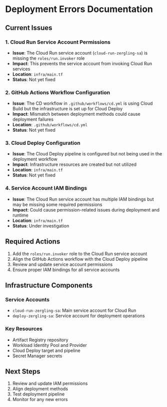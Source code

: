 # Deployment Errors Documentation

## Current Issues

### 1. Cloud Run Service Account Permissions
- **Issue**: The Cloud Run service account (`cloud-run-zergling-sa`) is missing the `roles/run.invoker` role
- **Impact**: This prevents the service account from invoking Cloud Run services
- **Location**: `infra/main.tf`
- **Status**: Not yet fixed

### 2. GitHub Actions Workflow Configuration
- **Issue**: The CD workflow in `.github/workflows/cd.yml` is using Cloud Build but the infrastructure is set up for Cloud Deploy
- **Impact**: Mismatch between deployment methods could cause deployment failures
- **Location**: `.github/workflows/cd.yml`
- **Status**: Not yet fixed

### 3. Cloud Deploy Configuration
- **Issue**: The Cloud Deploy pipeline is configured but not being used in the deployment workflow
- **Impact**: Infrastructure resources are created but not utilized
- **Location**: `infra/main.tf`
- **Status**: Not yet fixed

### 4. Service Account IAM Bindings
- **Issue**: The Cloud Run service account has multiple IAM bindings but may be missing some required permissions
- **Impact**: Could cause permission-related issues during deployment and runtime
- **Location**: `infra/main.tf`
- **Status**: Under investigation

## Required Actions

1. Add the `roles/run.invoker` role to the Cloud Run service account
2. Align the GitHub Actions workflow with the Cloud Deploy pipeline
3. Review and update service account permissions
4. Ensure proper IAM bindings for all service accounts

## Infrastructure Components

### Service Accounts
- `cloud-run-zergling-sa`: Main service account for Cloud Run
- `deploy-zergling-sa`: Service account for deployment operations

### Key Resources
- Artifact Registry repository
- Workload Identity Pool and Provider
- Cloud Deploy target and pipeline
- Secret Manager secrets

## Next Steps
1. Review and update IAM permissions
2. Align deployment methods
3. Test deployment pipeline
4. Monitor for any new errors 